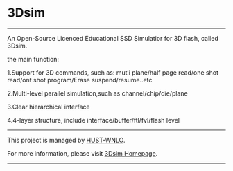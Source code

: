 # 3Dsim
---------------------------------------------------------------------------------------------------------------------------------------
An Open-Source Licenced Educational SSD Simulatior for 3D flash, called 3Dsim.

the main function:

1.Support for 3D commands, such as: mutli plane/half page read/one shot read/ont shot program/Erase suspend/resume..etc

2.Multi-level parallel simulation,such as channel/chip/die/plane

3.Clear hierarchical interface

4.4-layer structure, include interface/buffer/ftl/fvl/flash level

-------------------------------------------------------------------------------------------------------------------------------------

This project is managed by [HUST-WNLO](http://www.wnlo.cn/).

For more information, please visit [3Dsim Homepage](https://github.com/zuoerfeng/3Dsim/wiki).

-------------------------------------------------------------------------------------------------------------------------------------
